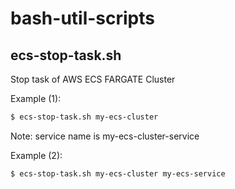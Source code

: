 # bash-util-scripts

## ecs-stop-task.sh

Stop task of AWS ECS FARGATE Cluster

Example (1):

```bash
$ ecs-stop-task.sh my-ecs-cluster
```

Note: service name is my-ecs-cluster-service

Example (2):

```bash
$ ecs-stop-task.sh my-ecs-cluster my-ecs-service
```

